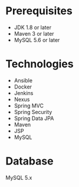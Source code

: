 # Prerequisites
- JDK 1.8 or later
- Maven 3 or later
- MySQL 5.6 or later

# Technologies 
- Ansible 
- Docker
- Jenkins
- Nexus
- Spring MVC
- Spring Security
- Spring Data JPA
- Maven
- JSP
- MySQL

# Database
MySQL 5.x
